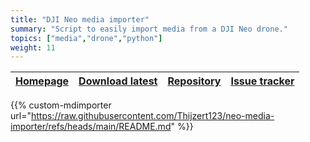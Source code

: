 ```yaml
---
title: "DJI Neo media importer"
summary: "Script to easily import media from a DJI Neo drone."
topics: ["media","drone","python"]
weight: 11
---
```


| [Homepage](https://github.com/Thijzert123/neo-media-importer) | [Download latest](https://github.com/Thijzert123/neo-media-importer) | [Repository](https://github.com/Thijzert123/neo-media-importer) | [Issue tracker](https://github.com/Thijzert123/neo-media-importer/issues) |
|---|---|---|---|

{{% custom-mdimporter url="https://raw.githubusercontent.com/Thijzert123/neo-media-importer/refs/heads/main/README.md" %}}
